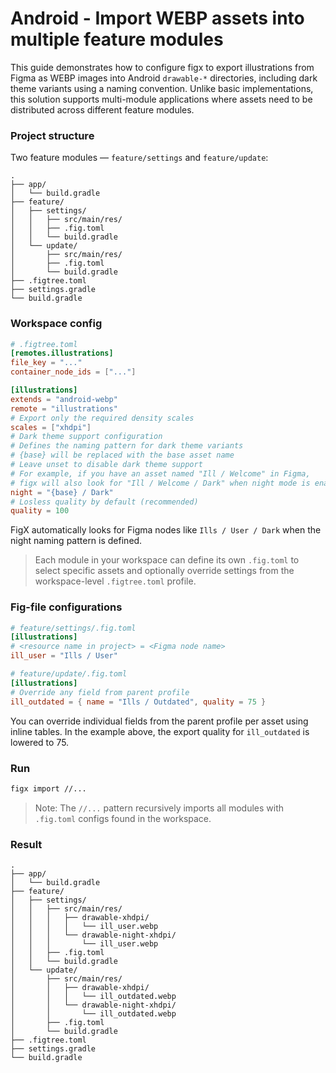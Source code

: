 # Android - Import WEBP assets into multiple feature modules

This guide demonstrates how to configure figx to export illustrations from Figma as WEBP images into Android `drawable-*` directories, including dark theme variants using a naming convention. Unlike basic implementations, this solution supports multi-module applications where assets need to be distributed across different feature modules.

### Project structure

Two feature modules — `feature/settings` and `feature/update`:

```text
.
├── app/
│   └── build.gradle
├── feature/
│   ├── settings/
│   │   ├── src/main/res/
│   │   ├── .fig.toml
│   │   └── build.gradle
│   └── update/
│       ├── src/main/res/
│       ├── .fig.toml
│       └── build.gradle
├── .figtree.toml
├── settings.gradle
└── build.gradle
```

### Workspace config

```toml
# .figtree.toml
[remotes.illustrations]
file_key = "..."
container_node_ids = ["..."]

[illustrations]
extends = "android-webp"
remote = "illustrations"
# Export only the required density scales
scales = ["xhdpi"]
# Dark theme support configuration
# Defines the naming pattern for dark theme variants
# {base} will be replaced with the base asset name
# Leave unset to disable dark theme support
# For example, if you have an asset named "Ill / Welcome" in Figma,
# figx will also look for "Ill / Welcome / Dark" when night mode is enabled
night = "{base} / Dark"
# Losless quality by default (recommended)
quality = 100
```

FigX automatically looks for Figma nodes like `Ills / User / Dark` when the night naming pattern is defined.

> Each module in your workspace can define its own `.fig.toml` to select specific assets and optionally override settings from the workspace-level `.figtree.toml` profile.

### Fig-file configurations

```toml
# feature/settings/.fig.toml
[illustrations]
# <resource name in project> = <Figma node name>
ill_user = "Ills / User"
```

```toml
# feature/update/.fig.toml
[illustrations]
# Override any field from parent profile
ill_outdated = { name = "Ills / Outdated", quality = 75 }
```

You can override individual fields from the parent profile per asset using inline tables. In the example above, the export quality for `ill_outdated` is lowered to 75.

### Run

```bash
figx import //...
```
> Note: The `//...` pattern recursively imports all modules with `.fig.toml` configs found in the workspace.

### Result

```text
.
├── app/
│   └── build.gradle
├── feature/
│   ├── settings/
│   │   ├── src/main/res/
│   │   │   ├── drawable-xhdpi/
│   │   │   │   └── ill_user.webp
│   │   │   └── drawable-night-xhdpi/
│   │   │       └── ill_user.webp
│   │   ├── .fig.toml
│   │   └── build.gradle
│   └── update/
│       ├── src/main/res/
│       │   ├── drawable-xhdpi/
│       │   │   └── ill_outdated.webp
│       │   └── drawable-night-xhdpi/
│       │       └── ill_outdated.webp
│       ├── .fig.toml
│       └── build.gradle
├── .figtree.toml
├── settings.gradle
└── build.gradle
```